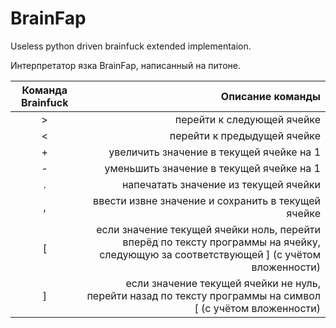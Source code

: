 
# BrainFap

Useless python driven brainfuck extended implementaion.

Интерпретатор язка BrainFap, написанный на питоне.

|Команда Brainfuck|	Описание команды|	
|:-----:|---------------------------------------:|	
|>|	перейти к следующей ячейке|
|<|	перейти к предыдущей ячейке|
|+|	увеличить значение в текущей ячейке на 1|
|-|	уменьшить значение в текущей ячейке на 1|
|.|	напечатать значение из текущей ячейки|
|,|	ввести извне значение и сохранить в текущей ячейке|
|[|	если значение текущей ячейки ноль, перейти вперёд по тексту программы на ячейку, следующую за соответствующей ] (с учётом вложенности)|
|]|	если значение текущей ячейки не нуль, перейти назад по тексту программы на символ [ (с учётом вложенности)|
